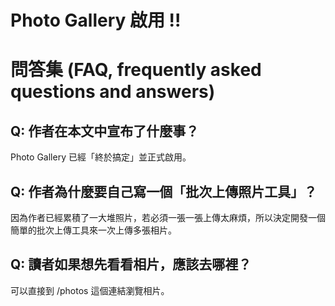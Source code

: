 # Photo Gallery 啟用 !!

# 問答集 (FAQ, frequently asked questions and answers)

## Q: 作者在本文中宣布了什麼事？
Photo Gallery 已經「終於搞定」並正式啟用。

## Q: 作者為什麼要自己寫一個「批次上傳照片工具」？
因為作者已經累積了一大堆照片，若必須一張一張上傳太麻煩，所以決定開發一個簡單的批次上傳工具來一次上傳多張相片。

## Q: 讀者如果想先看看相片，應該去哪裡？
可以直接到 /photos 這個連結瀏覽相片。